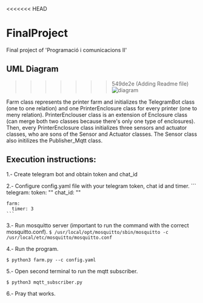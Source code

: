 <<<<<<< HEAD
# FinalProject
Final project of 'Programació i comunicacions II' 

## UML Diagram
>>>>>>> 549de2e (Adding Readme file)
![diagram](https://github.com/TheMorell99/FinalProject/assets/162160715/fe3f0d25-3a67-4882-af76-bd5c68f4542e)

Farm class represents the printer farm and initializes the TelegramBot class (one to one relation) and one PrinterEnclosure class for every printer (one to meny relation). PrinterEnclouser class is an extension of Enclosure class (can merge both two classes because there's only one type of enclosures). Then, every PrinterEnclosure class initializes three sensors and actuator classes, who are sons of the Sensor and Actuator classes. The Sensor class also initilizes the Publisher_Mqtt class.

## Execution instructions:

1.- Create telegram bot and obtain token and chat_id

2.- Configure config.yaml file with your telegram token, chat id and timer.
    ```
    telegram:
      token: ""
      chat_id: ""
    
    farm:
      timer: 3
    ```


3.- Run mosquitto server (important to run the command with the correct mosquitto.conf). 
    ```
    $ /usr/local/opt/mosquitto/sbin/mosquitto -c /usr/local/etc/mosquitto/mosquitto.conf
    ```

4.- Run the program.
  ```
  $ python3 farm.py --c config.yaml
  ```

5.- Open second terminal to run the mqtt subscriber.
  ```
  $ python3 mqtt_subscriber.py
  ```

6.- Pray that works.



